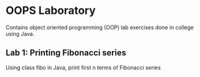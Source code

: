 # OOPS Laboratory
Contains object oriented programming (OOP) lab exercises done in college using Java.

## Lab 1: Printing Fibonacci series 
Using class fibo in Java, print first n terms of Fibonacci series
